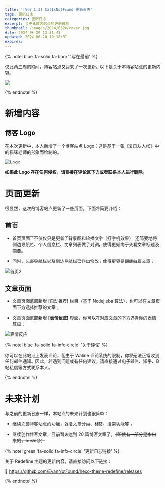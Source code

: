 ```yaml
---
title: '[Ver 1.3] CatIsNotFound 更新日志'
tags: 更新日志
categories: 更新日志
excerpt: 关于此博客站点的更新日志
thumbnail: /images/2024/0620/cover.jpg
date: 2024-06-20 12:31:43
updated: 2024-06-20 19:18:37
expires:
---
```



{% notel blue 'fa-solid fa-book' '写在最前' %}

仅此两三周的时间，博客站点又迎来了一次更新。以下是关于本博客站点的更新内容。

![](/images/2024/0620/cover.jpg)

{% endnotel %}

# 新增内容

## 博客 Logo

在本次更新中，本人新增了一个博客站点 Logo；这是基于一张《夏日友人帐》中的猫咪老师的形象而绘制的。

![Logo](/images/logo.png)

**如果此 Logo 存在任何侵权，请直接在评论区下方或者联系本人进行删除。**

# 页面更新

很显然，这次的博客站点更新了一些页面，下面将简要介绍：

## 首页

- 首页页面下不仅仅只是更新了背景图和轮播文字（打字机效果），还简要地将侧边导航栏、个人信息栏、文章列表做了对调，使得更倾向于先看文章标题及摘要。

- 同时，头部导航栏以及侧边导航栏已作出修改；使得更容易翻阅每篇文章；

![首页2](/images/2024/0620/1.jpg)

## 文章页面

- 文章页面底部新增 [自动推荐] 栏目（基于 Nodejieba 算法），你可以在文章页面下方选择推荐的文章；

- 文章页面底部新增 **[表情反应]** 界面，你可以在对应文章的下方选择你的表情反应；

![表情反应](/images/2024/0620/2.jpg)



{% notel blue 'fa-solid fa-info-circle' '关于评论' %}

你可以在此站点上发表评论，但由于 Waline 评论系统的限制，你将无法正常收到任何邮件通知。因此，若遇到问题或有任何建议，请直接通过电子邮件、知乎、B站私信等方式联系本人。

{% endnotel %}

# 未来计划

与之前的更新日志一样，本站点的未来计划也很简单：

- 继续完善博客站点的功能，包括文章分类、标签、搜索功能等；

- 继续创作博客文章，目前暂未达到 20 篇博客文章了。~~（即使有一部分是水出来的，bushi😅）~~


{% notel green 'fa-solid fa-info-circle' '更新日志链接' %}

关于 Redefine 主题的更新内容，请直接访问以下链接：

🔗 https://github.com/EvanNotFound/hexo-theme-redefine/releases

{% endnotel %}